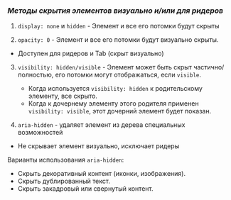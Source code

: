 ### _Методы скрытия элементов визуально и/или для ридеров_

1. `display: none` и `hidden` - Элемент и все его потомки будут скрыты
   
2. `opacity: 0` - Элемент и все его потомки будут визуально скрыты. 
  - Доступен для ридеров и Tab (скрыт визуально)
   
3. `visibility: hidden/visible` - Элемент может быть скрыт частично/полностью, его потомки могут отображаться, если `visible`.
   - Когда используется `visibility: hidden` к родительскому элементу, все скрыто.
   - Когда к дочернему элементу этого родителя применен `visibility: visible`, этот дочерний элемент будет показан.

4. `aria-hidden` - удаляет элемент из дерева специальных возможностей 
  - Не скрывает элемент визуально, исключает ридеры

   Варианты использования `aria-hidden`:
   - Скрыть декоративный контент (иконки, изображения).
   - Скрыть дублированный текст.
   - Скрыть закадровый или свернутый контент.
